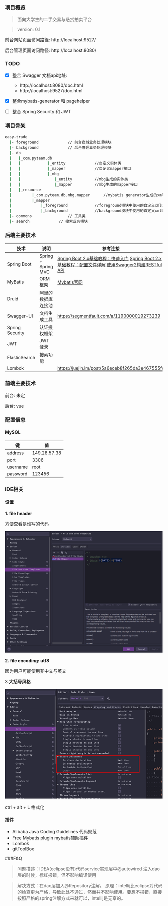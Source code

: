 
### 项目概览

>面向大学生的二手交易与悬赏拍卖平台

> version: 0.1

前台网站页面访问路径: http://localhost:9527/

后台管理页面访问路径: http://localhost:8080/

### TODO

- [x] 整合 Swagger
    文档api地址: 
    - http://localhost:8080/doc.html 
    - http://localhost:9527/doc.html


- [x] 整合mybatis-generator 和 pagehelper

- [ ] 整合 Spring Security 和 JWT



### 项目骨架

```bash
easy-trade			
  |- foreground				// 前台商城业务处理模块
  |- background  			// 后台管理业务处理模块
  |- db					   
  |   |_com.pyteam.db
  |   |            |_entity             //自定义实体类
  |   |            |_mapper             //自定义mapper接口
  |   |            |_mbg
  |   |               |_entity          //mbg生成的实体类
  |   |               |_mapper          //mbg生成的mapper接口
  |   |_resource
  |         |_com.pyteam.db.mbg.mapper      //mybatis generator生成的xml映射文件
  |         |_mapper
  |             |_foreground            //foreground模块中使用的自定义xml映射文件
  |             |_background            //background模块中使用的自定义xml映射文件
  |- commons				// 工具类
  |- search				// 搜索业务模块
```



### 后端主要技术

| 技术            | 说明                | 参考连接                                                     |
| --------------- | ------------------- | ------------------------------------------------------------ |
| Spring Boot     | Spring + Spring MVC | [Spring Boot 2.x基础教程：快速入门](http://blog.didispace.com/spring-boot-learning-21-1-1/) [Spring Boot 2.x基础教程：配置文件详解](http://blog.didispace.com/spring-boot-learning-21-1-3/) [使用Swagger2构建RESTful API](https://link.zhihu.com/?target=http%3A//blog.didispace.com/springbootswagger2/) |
| MyBatis         | ORM框架             | [Mybatis官网](http://www.mybatis.org/mybatis-3/zh/index.html) |
| Druid           | 阿里的数据库连接池  |                                                              |
| Swagger-UI      | 文档生成工具        |    https://segmentfault.com/a/1190000019273239 |
| Spring Security | 认证授权框架        |                                                              |
| JWT             | JWT登录             |                                                              |
| ElasticSearch   | 搜索功能            |                                                              |
| Lombok          |                     | https://juejin.im/post/5a6eceb8f265da3e467555fe              |



### 前端主要技术

前台: 未定

后台: vue



### 配置信息

#### MySQL

|   键      |    值        |
| -------- | ------------ |
| address  | 149.28.57.38 |
| port     | 3306         |
| username | root         |
| password | 123456       |



### IDE相关

#### 设置

**1. file header**

方便查看是谁写的代码

![](./document/img/1561869243931.png)



**2. file encoding:  utf8**

因为用户可能使用非中文与英文



3.**大括号风格**

![](./document/img/1561965449440.png)

ctrl + alt + L 格式化

 

#### 插件

- Alibaba Java Coding Guidelines  代码规范
- Free Mybatis plugin    mybatis辅助插件
- Lombok
- gitToolBox 


###F&Q
>问题描述：IDEA(eclipse没有)代码service实现层中@autowired 注入dao层的时候，标红报错，但不影响编译使用

>解决方式：在dao层加入@Repository注解。
>原理：intellij比eclipse对代码的检查更为严格，导致此处不通过，然而并不影响使用。要想不报错，直接按照严格的spring注解方式来就可以，intellij是无辜的。

